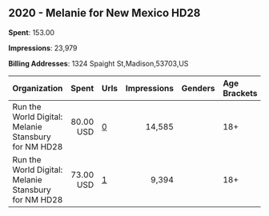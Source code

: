 ## 2020 - Melanie for New Mexico HD28 
**Spent**: 153.00

**Impressions**: 23,979

**Billing Addresses**: 1324 Spaight St,Madison,53703,US

|Organization|Spent|Urls|Impressions|Genders|Age Brackets|Country Codes|
|:---|---:|:---|---:|:---|:---|:---|
|Run the World Digital: Melanie Stansbury for NM HD28|80.00 USD|[0](https://www.snap.com/political-ads/asset/c291418b217e921709d8735aecc3f28ab12a62f0fe70396397f8ce5b9ab6ff09?mediaType=mp4)|14,585||18+|united states|
|Run the World Digital: Melanie Stansbury for NM HD28|73.00 USD|[1](https://www.snap.com/political-ads/asset/411efa18253d99e86d539af77b73d90881dae0b290976e2ba7ed204064c55104?mediaType=mp4)|9,394||18+|united states|
